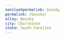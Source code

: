```yaml
---
﻿nonslashpermalink: boxsky
permalink: /boxsky/
alley: Boxsky
city: Charleston
state: South Carolina
---
```

